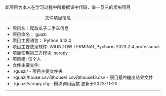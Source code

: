 此项目为本人在学习过程中所根据课中代码，举一反三的爬虫项目

--------------------文件项目信息----------------------
- 项目名：爬取瓜子二手车信息
- 项目命名： guazi
- 项目主要语言： Python 3.12.0
- 项目主要使用软件: WIUNDOW TERMINAL,Pycharm 2023.2.4 professonal
- 项目使用第三方模块: scrapy
- 项目组: 仅个人
- 文件主要文件:
- ./guazi/ - 项目主要文件夹
- ./guazi/house.csv和house1.csv和house13.csv - 项目最终输出结果文件
- ./guazi/scrapy.cfg - 模块调用函数
更新于2023-11-20
------------------------------------------------------
